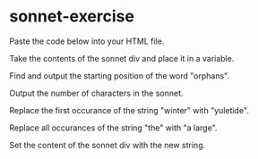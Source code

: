 # sonnet-exercise
Paste the code below into your HTML file.

Take the contents of the sonnet div and place it in a variable.

Find and output the starting position of the word "orphans".

Output the number of characters in the sonnet.

Replace the first occurance of the string "winter" with "yuletide".

Replace all occurances of the string "the" with "a large".

Set the content of the sonnet div with the new string.


